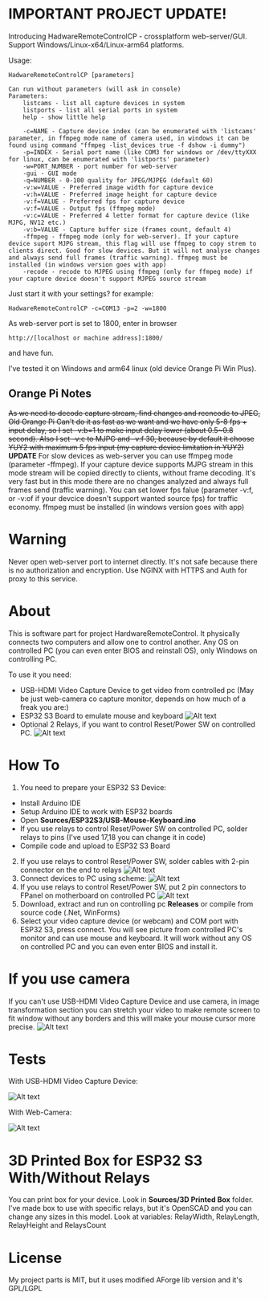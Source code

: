 # IMPORTANT PROJECT UPDATE!

Introducing HadwareRemoteControlCP - crossplatform web-server/GUI. Support Windows/Linux-x64/Linux-arm64 platforms.

Usage:
    
    HadwareRemoteControlCP [parameters]

    Can run without parameters (will ask in console)
    Parameters:
        listcams - list all capture devices in system
        listports - list all serial ports in system
        help - show little help

        -c=NAME - Capture device index (can be enumerated with 'listcams' parameter, in ffmpeg mode name of camera used, in windows it can be found using command "ffmpeg -list_devices true -f dshow -i dummy")
        -p=INDEX - Serial port name (like COM3 for windows or /dev/ttyXXX for linux, can be enumerated with 'listports' parameter)
        -w=PORT_NUMBER - port number for web-server
        -gui - GUI mode
        -q=NUMBER - 0-100 quality for JPEG/MJPEG (default 60)
        -v:w=VALUE - Preferred image width for capture device
        -v:h=VALUE - Preferred image height for capture device
        -v:f=VALUE - Preferred fps for capture device
        -v:f=VALUE - Output fps (ffmpeg mode)
        -v:c=VALUE - Preferred 4 letter format for capture device (like MJPG, NV12 etc.)
        -v:b=VALUE - Capture buffer size (frames count, default 4)
        -ffmpeg - ffmpeg mode (only for web-server). If your capture device suport MJPG stream, this flag will use ffmpeg to copy strem to clients direct. Good for slow devices. But it will not analyse changes and always send full frames (traffic warning). ffmpeg must be installed (in windows version goes with app)
        -recode - recode to MJPEG using ffmpeg (only for ffmpeg mode) if your capture device doesn't support MJPEG source stream
Just start it with your settings? for example:

    HadwareRemoteControlCP -c=COM13 -p=2 -w=1800

As web-server port is set to 1800, enter in browser 

    http://[localhost or machine address]:1800/
and have fun.

I've tested it on Windows and arm64 linux (old device Orange Pi Win Plus). 

## Orange Pi Notes

~~As we need to decode capture stream, find changes and reencode to JPEG, Old Orange Pi Can't do it as fast as we want and we have only 5-8 fps + input delay, so I set -v:b=1 to make input delay lower (about 0.5~0.8 second). Also I set -v:c to MJPG and -v:f 30, because by default it choose YUY2 with maximum 5 fps input (my capture device limitation in YUY2)~~
**UPDATE**
For slow devices as web-server you can use ffmpeg mode (parameter -ffmpeg). If your capture device supports MJPG stream in this mode stream will be copied directly to clients, without frame decoding. It's very fast but in this mode there are no changes analyzed and always full frames send (traffic warning). You can set lower fps falue (parameter -v:f, or -v:of if your devcice doesn't support wanted source fps) for traffic economy. ffmpeg must be installed (in windows version goes with app)

# Warning
Never open web-server port to internet directly. It's not safe because there is no authorization and encryption. Use NGINX with HTTPS and Auth for proxy to this service.


# About

This is software part for project HardwareRemoteControl. It physically connects two computers and allow one to control another. Any OS on controlled PC (you can even enter BIOS and reinstall OS), only Windows on controlling PC.

To use it you need:
 - USB-HDMI Video Capture Device to get video from controlled pc (May be just web-camera co capture monitor, depends on how much of a freak you are:)
 - ESP32 S3 Board to emulate mouse and keyboard
![Alt text](./Images/hardware.jpg?raw=true "Image")
 - Optional 2 Relays, if you want to control Reset/Power SW on controlled PC.
![Alt text](./Images/relay.jpg?raw=true "Image")

# How To

1. You need to prepare your ESP32 S3 Device:
 - Install Arduino IDE
 - Setup Arduino IDE to work with ESP32 boards
 - Open **Sources/ESP32S3/USB-Mouse-Keyboard.ino**
 - If you use relays to control Reset/Power SW on controlled PC, solder relays to pins (I've used 17,18 you can change it in code)
 - Compile code and upload to ESP32 S3 Board
2. If you use relays to control Reset/Power SW, solder cables with 2-pin connector on the end to relays
![Alt text](./Images/2pin.png?raw=true "Image")
3. Connect devices to PC using scheme:
![Alt text](./Images/scheme.png?raw=true "Image")
4. If you use relays to control Reset/Power SW, put 2 pin connectors to FPanel on motherboard on controlled PC
![Alt text](./Images/pins.png?raw=true "Image")
5. Download, extract and run on controlling pc **Releases** or compile from source code (.Net, WinForms)
6. Select your video capture device (or webcam) and COM port with ESP32 S3, press connect. You will see picture from controlled PC's monitor and can use mouse and keyboard. It will work without any OS on controlled PC and you can even enter BIOS and install it.

# If you use camera

If you can't use USB-HDMI Video Capture Device and use camera, in image transformation section you can stretch your video to make remote screen to fit window without any borders and this will make your mouse cursor more precise.
![Alt text](./Images/transform.png?raw=true "Image")

# Tests

With USB-HDMI Video Capture Device:

![Alt text](./Images/test.gif?raw=true "Image")

With Web-Camera:

![Alt text](./Images/test2.gif?raw=true "Image")

# 3D Printed Box for ESP32 S3 With/Without Relays

You can print box for your device. Look in **Sources/3D Printed Box** folder. I've made box to use with specific relays, but it's OpenSCAD and you can change any sizes in this model. Look at variables: RelayWidth, RelayLength, RelayHeight and RelaysCount


# License

My project parts is MIT, but it uses modified AForge lib version and it's GPL/LGPL


